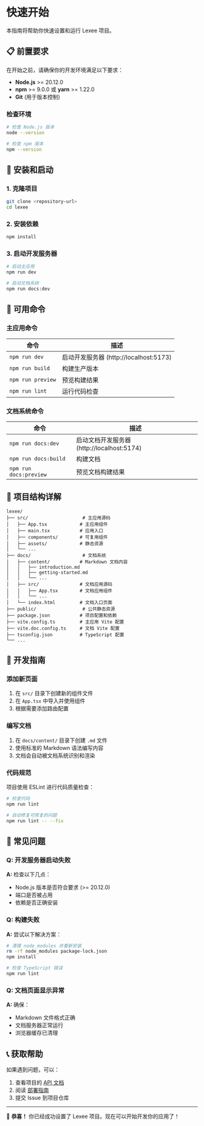 # 快速开始

本指南将帮助你快速设置和运行 Lexee 项目。

## 📋 前置要求

在开始之前，请确保你的开发环境满足以下要求：

- **Node.js** >= 20.12.0
- **npm** >= 9.0.0 或 **yarn** >= 1.22.0
- **Git** (用于版本控制)

### 检查环境

```bash
# 检查 Node.js 版本
node --version

# 检查 npm 版本
npm --version
```

## 🚀 安装和启动

### 1. 克隆项目

```bash
git clone <repository-url>
cd lexee
```

### 2. 安装依赖

```bash
npm install
```

### 3. 启动开发服务器

```bash
# 启动主应用
npm run dev

# 启动文档系统
npm run docs:dev
```

## 🔧 可用命令

### 主应用命令

| 命令 | 描述 |
|------|------|
| `npm run dev` | 启动开发服务器 (http://localhost:5173) |
| `npm run build` | 构建生产版本 |
| `npm run preview` | 预览构建结果 |
| `npm run lint` | 运行代码检查 |

### 文档系统命令

| 命令 | 描述 |
|------|------|
| `npm run docs:dev` | 启动文档开发服务器 (http://localhost:5174) |
| `npm run docs:build` | 构建文档 |
| `npm run docs:preview` | 预览文档构建结果 |

## 📁 项目结构详解

```
lexee/
├── src/                    # 主应用源码
│   ├── App.tsx            # 主应用组件
│   ├── main.tsx           # 应用入口
│   ├── components/        # 可复用组件
│   ├── assets/            # 静态资源
│   └── ...
├── docs/                   # 文档系统
│   ├── content/           # Markdown 文档内容
│   │   ├── introduction.md
│   │   ├── getting-started.md
│   │   └── ...
│   ├── src/               # 文档应用源码
│   │   ├── App.tsx        # 文档应用组件
│   │   └── ...
│   └── index.html         # 文档入口页面
├── public/                 # 公共静态资源
├── package.json           # 项目配置和依赖
├── vite.config.ts         # 主应用 Vite 配置
├── vite.doc.config.ts     # 文档 Vite 配置
├── tsconfig.json          # TypeScript 配置
└── ...
```

## 🎨 开发指南

### 添加新页面

1. 在 `src/` 目录下创建新的组件文件
2. 在 `App.tsx` 中导入并使用组件
3. 根据需要添加路由配置

### 编写文档

1. 在 `docs/content/` 目录下创建 `.md` 文件
2. 使用标准的 Markdown 语法编写内容
3. 文档会自动被文档系统识别和渲染

### 代码规范

项目使用 ESLint 进行代码质量检查：

```bash
# 检查代码
npm run lint

# 自动修复可修复的问题
npm run lint -- --fix
```

## 🚨 常见问题

### Q: 开发服务器启动失败

**A:** 检查以下几点：
- Node.js 版本是否符合要求 (>= 20.12.0)
- 端口是否被占用
- 依赖是否正确安装

### Q: 构建失败

**A:** 尝试以下解决方案：
```bash
# 清理 node_modules 并重新安装
rm -rf node_modules package-lock.json
npm install

# 检查 TypeScript 错误
npm run lint
```

### Q: 文档页面显示异常

**A:** 确保：
- Markdown 文件格式正确
- 文档服务器正常运行
- 浏览器缓存已清理

## 📞 获取帮助

如果遇到问题，可以：

1. 查看项目的 [API 文档](api)
2. 阅读 [部署指南](deployment)
3. 提交 Issue 到项目仓库

---

🎉 **恭喜！** 你已经成功设置了 Lexee 项目。现在可以开始开发你的应用了！